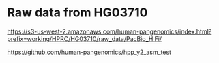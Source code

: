 # Raw data from HG03710
https://s3-us-west-2.amazonaws.com/human-pangenomics/index.html?prefix=working/HPRC/HG03710/raw_data/PacBio_HiFi/

https://github.com/human-pangenomics/hpp_y2_asm_test
